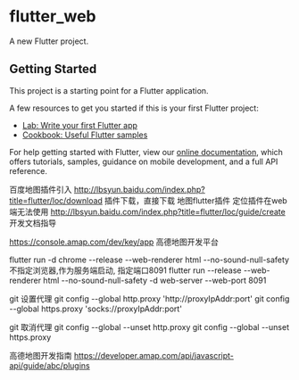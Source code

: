 # flutter_web

A new Flutter project.

## Getting Started

This project is a starting point for a Flutter application.

A few resources to get you started if this is your first Flutter project:

- [Lab: Write your first Flutter app](https://flutter.dev/docs/get-started/codelab)
- [Cookbook: Useful Flutter samples](https://flutter.dev/docs/cookbook)

For help getting started with Flutter, view our
[online documentation](https://flutter.dev/docs), which offers tutorials,
samples, guidance on mobile development, and a full API reference.

百度地图插件引入
http://lbsyun.baidu.com/index.php?title=flutter/loc/download  插件下载，直接下载  地图flutter插件 定位插件在web端无法使用
http://lbsyun.baidu.com/index.php?title=flutter/loc/guide/create  开发文档指导 

https://console.amap.com/dev/key/app 高德地图开发平台

flutter run -d chrome --release --web-renderer html --no-sound-null-safety 
不指定浏览器,作为服务端启动, 指定端口8091
flutter run --release --web-renderer html --no-sound-null-safety -d web-server  --web-port 8091

git 设置代理
git config --global http.proxy 'http://proxyIpAddr:port'
git config --global https.proxy 'socks://proxyIpAddr:port'

git 取消代理
git config --global --unset http.proxy
git config --global --unset https.proxy

高德地图开发指南
https://developer.amap.com/api/javascript-api/guide/abc/plugins


